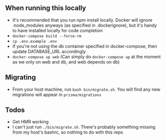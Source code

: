 ## When running this locally

- It's recommended that you run npm install locally. Docker will ignore .node_modules anyways (as specified in .dockerignore), but it's handy to have installed locally for code completion
- `docker-compose build --force-rm`
- `cp .env.example .env`
- If you're not using the db container specified in docker-compose, then update DATABASE_URL accordingly
- `docker-compose up web` (Can simply do `docker-compose up` at the moment as we only on web and db, and web depends on db)

## Migrating
- From your host machine, run `bash bin/migrate.sh`. You will find any new migrations will appear in `prisma/migrations`

## Todos

- Get HMR working
- I can't just run `./bin/migrate.sh`. There's probably something missing from my host's bashrc, so nothing to do with this repo